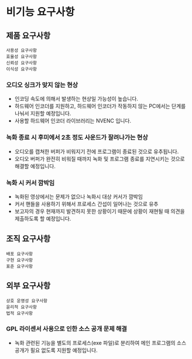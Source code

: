 # 비기능 요구사항


## 제품 요구사항

    사용성 요구사항
    효율성 요구사항
    신뢰성 요구사항
    이식성 요구사항


### 오디오 싱크가 맞지 않는 현상
* 인코딩 속도에 의해서 발생하는 현상일 가능성이 높습니다.
* 하드웨어 인코더를 지원하고, 하드웨어 인코더가 작동하지 않는 PC에서는 단계를 나눠서 지원할 예정입니다.
* 사용할 하드웨어 인코더 라이브러리는 NVENC 입니다.

### 녹화 종료 시 후미에서 2초 정도 사운드가 잘려나가는 현상
* 오디오를 캡쳐한 버퍼가 비워지기 전에 프로그램이 종료된 것으로 유추됩니다.
* 오디오 버퍼가 완전히 비워질 때까지 녹화 및 프로그램 종료를 지연시키는 것으로 해결할 예정입니다.

### 녹화 시 커서 깜박임
* 녹화된 영상에서는 문제가 없으나 녹화시 대상 커서가 깜박임
* 커서 핸들을 사용하기 위해서 프로세스 간섭이 일어나는 것으로 유추
* 보고자의 경우 현재까지 발견하지 못한 상황이기 때문에 상황이 재현될 때 의견을 제출하도록 할 예정입니다.


## 조직 요구사항

    배포 요구사항
    구현 요구사항
    표준 요구사항


## 외부 요구사항

    상호 운영성 요구사항
    윤리적 요구사항
    법적 요구사항

### GPL 라이센서 사용으로 인한 소스 공개 문제 해결
* 녹화 관련된 기능을 별도의 프로세스(exe 파일)로 분리하여 메인 프로그램의 소스 공개가 필요 없도록 지원할 예정입니다.